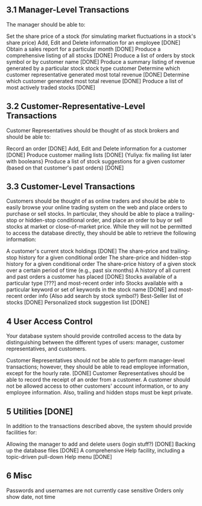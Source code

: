3.1 Manager-Level Transactions
---------------------------------------
The manager should be able to:

Set the share price of a stock (for simulating market fluctuations in a stock's share price)
Add, Edit and Delete information for an employee [DONE]
Obtain a sales report for a particular month [DONE]
Produce a comprehensive listing of all stocks [DONE]
Produce a list of orders by stock symbol or by customer name [DONE]
Produce a summary listing of revenue generated by a particular
	stock
	stock type
	customer
Determine which customer representative generated most total revenue [DONE]
Determine which customer generated most total revenue [DONE]
Produce a list of most actively traded stocks [DONE]

3.2 Customer-Representative-Level Transactions
---------------------------------------------------
Customer Representatives should be thought of as stock brokers and should be able to:

Record an order [DONE]
Add, Edit and Delete information for a customer [DONE]
Produce customer mailing lists [DONE]
	{Yuliya: fix mailing list later with booleans}
Produce a list of stock suggestions for a given customer (based on that customer's past orders) [DONE]

3.3 Customer-Level Transactions
----------------------------------------------
Customers should be thought of as online traders and should be able to easily browse your online trading system on the web and place orders to purchase or sell stocks. In particular, they should be able to place a trailing-stop or hidden-stop conditional order, and place an order to buy or sell stocks at market or close-of-market price. While they will not be permitted to access the database directly, they should be able to retrieve the following information:

A customer's current stock holdings [DONE]
The share-price and trailing-stop history for a given conditional order
The share-price and hidden-stop history for a given conditional order
The share-price history of a given stock over a certain period of time (e.g., past six months)
A history of all current and past orders a customer has placed [DONE]
Stocks available of a particular type [???]
	and most-recent order info
Stocks available with a particular keyword or set of keywords in the stock name [DONE]
	and most-recent order info
{Also add search by stock symbol?}
Best-Seller list of stocks [DONE]
Personalized stock suggestion list [DONE]

4 User Access Control
------------------------------------
Your database system should provide controlled access to the data by distinguishing between the different types of users: manager, customer representatives, and customers.

Customer Representatives should not be able to perform manager-level transactions; however, they should be able to read employee information, except for the hourly rate. [DONE]
Customer Representatives should be able to record the receipt of an order from a customer.
A customer should not be allowed access to other customers' account information, or to any employee information. Also, trailing and hidden stops must be kept private.

5 Utilities [DONE]
----------------------------------
In addition to the transactions described above, the system should provide facilities for:

Allowing the manager to add and delete users (login stuff?) [DONE]
Backing up the database files [DONE]
A comprehensive Help facility, including a topic-driven pull-down Help menu [DONE]

6 Misc
----------------------------------
Passwords and usernames are not currently case sensitive
Orders only show date, not time

